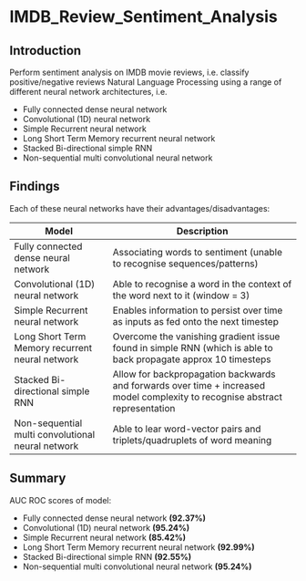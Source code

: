 # IMDB_Review_Sentiment_Analysis
## Introduction
Perform sentiment analysis on IMDB movie reviews, i.e. classify positive/negative reviews
Natural Language Processing using a range of different neural network architectures, i.e.
- Fully connected dense neural network
- Convolutional (1D) neural network
- Simple Recurrent neural network
- Long Short Term Memory recurrent neural network
- Stacked Bi-directional simple RNN
- Non-sequential multi convolutional neural network

## Findings
Each of these neural networks have their advantages/disadvantages:

| Model | Description |
| ----------- | ----------- |
| Fully connected dense neural network | Associating words to sentiment (unable to recognise sequences/patterns) |
| Convolutional (1D) neural network | Able to recognise a word in the context of the word next to it (window = 3) |
| Simple Recurrent neural network | Enables information to persist over time as inputs as fed onto the next timestep |
| Long Short Term Memory recurrent neural network | Overcome the vanishing gradient issue found in simple RNN (which is able to back propagate approx 10 timesteps|
| Stacked Bi-directional simple RNN | Allow for backpropagation backwards and forwards over time + increased model complexity to recognise abstract representation|
| Non-sequential multi convolutional neural network | Able to lear word-vector pairs and triplets/quadruplets of word meaning |



## Summary
AUC ROC scores of model:
- Fully connected dense neural network **(92.37%)**
- Convolutional (1D) neural network **(95.24%)**
- Simple Recurrent neural network **(85.42%)**
- Long Short Term Memory recurrent neural network **(92.99%)**
- Stacked Bi-directional simple RNN **(92.55%)**
- Non-sequential multi convolutional neural network **(95.24%)**

